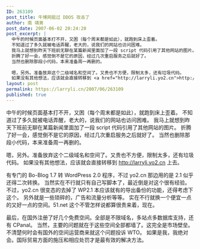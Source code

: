 ```yaml
---
ID: 263109
post_title: 牛博网挺过 DDOS 攻击了
author: 南 靖男
post_date: 2007-06-02 20:24:20
post_excerpt: |
  中午的时候页面基本打不开，又困（每个周末都是如此），就跑到床上歪着。
  不知道过了多久就被电话弄醒，老大的，说我们的网站也访问困难。
  我马上就想到昨天下班前无聊在某篇新闻里面加了一段 script 代码引用了其他网站的图片。
  折腾了好一会，感觉倒不是它的原因，经过几次重启服务之后就好了。
  当然也删除那段小代码，本来准备周一再删的。
  
  嗯，另外。准备放弃这个二级域名和空间了。又贵也不方便，限制太多，还有垃圾代码。
  如果没有其他想法，应该就会直接转移到 <a href="http://larryli.yo2.cn">http://larryli.yo2.cn</a> 上去。
layout: post
permalink: https://larryli.cn/2007/06/263109
published: true
---
```

中午的时候页面基本打不开，又困（每个周末都是如此），就跑到床上歪着。
不知道过了多久就被电话弄醒，老大的，说我们的网站也访问困难。
我马上就想到昨天下班前无聊在某篇新闻里面加了一段 script 代码引用了其他网站的图片。
折腾了好一会，感觉倒不是它的原因，经过几次重启服务之后就好了。
当然也删除那段小代码，本来准备周一再删的。

嗯，另外。准备放弃这个二级域名和空间了。又贵也不方便，限制太多，还有垃圾代码。
如果没有其他想法，应该就会直接转移到 <a href="http://larryli.yo2.cn">http://larryli.yo2.cn</a> 上去。
<!--more-->
有专门的 Bo-Blog 1.7 转 WordPress 2.0 程序，不过 yo2.cn 那边用的是 2.1 似乎还得二次转换。
当然实在不行就只有自己写脚本了，最近倒是对这个很有经验。
不过，yo2.cn 很变态的去掉了 WP2.1 本应该就有的导出备份的功能，还得考虑下这个。
另外就是一些琐碎的，广告和流量分析等等。
实在不行就换一个便宜一点的又好一点的空间。51.net 这个不管怎样说都算很贵来着，现在。

最后，在国外注册了好几个免费空间。全部是不限域名，多站点多数据库支持，还有 CPanal。
当然，主要的问题就在于这些空间全部都墙了。这完全是市场壁垒。
不清楚何时会有国外的空间运营商来就这个问题投诉 WTO。
如果是我，我绝对会。国际贸易方面的施压和相应处罚才是最有效的解决方法。